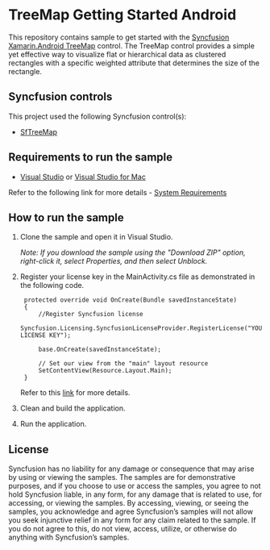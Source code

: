 # TreeMap Getting Started Android

This repository contains sample to get started with the [Syncfusion Xamarin.Android TreeMap](https://help.syncfusion.com/xamarin-android/sftreemap/getting-started) control. The TreeMap control provides a simple yet effective way to visualize flat or hierarchical data as clustered rectangles with a specific weighted attribute that determines the size of the rectangle.

## Syncfusion controls

This project used the following Syncfusion control(s):
* [SfTreeMap](https://www.syncfusion.com/xamarin-android-ui-controls/treemap)

## Requirements to run the sample

* [Visual Studio](https://visualstudio.microsoft.com/downloads/) or [Visual Studio for Mac](https://visualstudio.microsoft.com/vs/mac/)

Refer to the following link for more details - [System Requirements](https://help.syncfusion.com/xamarin-android/system-requirements)

## How to run the sample

1. Clone the sample and open it in Visual Studio.

   *Note: If you download the sample using the "Download ZIP" option, right-click it, select Properties, and then select Unblock.*
   
2. Register your license key in the MainActivity.cs file as demonstrated in the following code.

		protected override void OnCreate(Bundle savedInstanceState)
		{
			//Register Syncfusion license
			Syncfusion.Licensing.SyncfusionLicenseProvider.RegisterLicense("YOUR LICENSE KEY");

			base.OnCreate(savedInstanceState);

			// Set our view from the "main" layout resource
			SetContentView(Resource.Layout.Main);
		}
		
	Refer to this [link](https://help.syncfusion.com/xamarin-android/licensing/overview) for more details.
	
3. Clean and build the application.

4. Run the application.

## License

Syncfusion has no liability for any damage or consequence that may arise by using or viewing the samples. The samples are for demonstrative purposes, and if you choose to use or access the samples, you agree to not hold Syncfusion liable, in any form, for any damage that is related to use, for accessing, or viewing the samples. By accessing, viewing, or seeing the samples, you acknowledge and agree Syncfusion’s samples will not allow you seek injunctive relief in any form for any claim related to the sample. If you do not agree to this, do not view, access, utilize, or otherwise do anything with Syncfusion’s samples.
